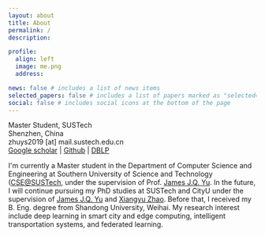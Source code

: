 ```yaml
---
layout: about
title: About
permalink: /
description:

profile:
  align: left
  image: me.png
  address:

news: false # includes a list of news items
selected_papers: false # includes a list of papers marked as "selected={true}"
social: false # includes social icons at the bottom of the page
---
```


Master Student, SUSTech<br>
Shenzhen, China<br>
zhuys2019 [at] mail.sustech.edu.cn<br>
[Google scholar](https://scholar.google.com/) | [Github](https://github.com/YasoZ) | [DBLP](https://dblp.org/pid/286/7280.html)

I'm currently a Master student in the Department of Computer Science and Engineering at Southern University of Science and Technology ([CSE@SUSTech](https://cse.sustech.edu.cn/), under the supervision of Prof. [James J.Q. Yu](https://jamesyu.me/). In the future, I will continue pursuing my PhD studies at SUSTech and CityU under the supervision of [James J.Q. Yu](https://jamesyu.me/) and [Xiangyu Zhao](https://zhaoxyai.github.io/). Before that, I received my B. Eng. degree from Shandong University, Weihai. My research interest include deep learning in smart city and edge computing, intelligent transportation systems, and federated learning.
